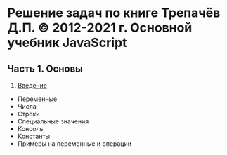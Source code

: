 # **Решение задач по книге Трепачёв Д.П. © 2012-2021 г. Основной учебник JavaScript**

## Часть 1. Основы

1. [Введение](http://code.mu/ru/javascript/book/prime/basis/intro)
+ Переменные
+ Числа
+ Строки
+ Специальные значения
+ Консоль
+ Константы
+ Примеры на переменные и операции